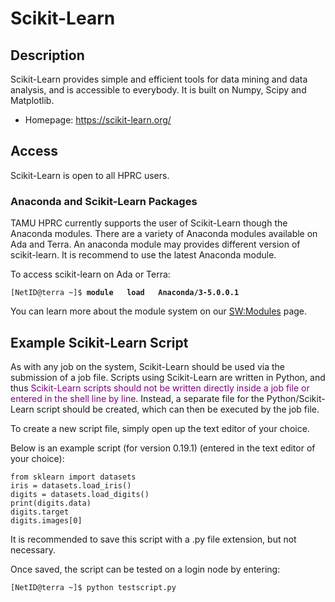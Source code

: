 # Scikit-Learn

## Description

Scikit-Learn provides simple and efficient tools for data mining and
data analysis, and is accessible to everybody. It is built on Numpy,
Scipy and Matplotlib.

  - Homepage: <https://scikit-learn.org/>

## Access

Scikit-Learn is open to all HPRC users.

### Anaconda and Scikit-Learn Packages

TAMU HPRC currently supports the user of Scikit-Learn though the
Anaconda modules. There are a variety of Anaconda modules available on
Ada and Terra. An anaconda module may provides different version of
scikit-learn. It is recommend to use the latest Anaconda module.

To access scikit-learn on Ada or Terra:

`[NetID@terra ~]$ `**`module   load   Anaconda/3-5.0.0.1`**

You can learn more about the module system on our
[SW:Modules](/kb3/Software/useful-tools/SW@Modules/ "wikilink") page.

## Example Scikit-Learn Script

As with any job on the system, Scikit-Learn should be used via the
submission of a job file. Scripts using Scikit-Learn are written in
Python, and thus <font color=purple>Scikit-Learn scripts should not be
written directly inside a job file or entered in the shell line by
line</font>. Instead, a separate file for the Python/Scikit-Learn script
should be created, which can then be executed by the job file.

To create a new script file, simply open up the text editor of your
choice.

Below is an example script (for version 0.19.1) (entered in the text
editor of your choice):

`from sklearn import datasets`  
`iris = datasets.load_iris()`  
`digits = datasets.load_digits()`  
`print(digits.data)`  
`digits.target`  
`digits.images[0]`

It is recommended to save this script with a .py file extension, but not
necessary.

Once saved, the script can be tested on a login node by entering:

`[NetID@terra ~]$ python testscript.py`
